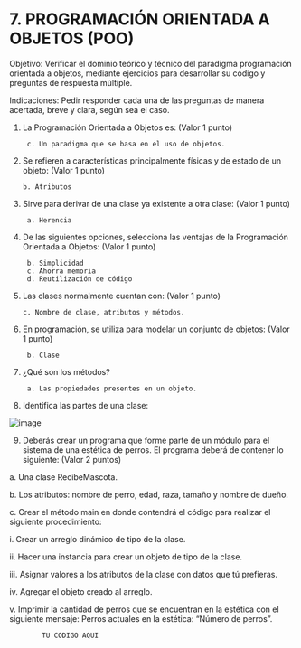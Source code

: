 # 7. PROGRAMACIÓN ORIENTADA A OBJETOS (POO)
Objetivo: Verificar el dominio teórico y técnico del paradigma programación orientada a
objetos, mediante ejercicios para desarrollar su código y preguntas de respuesta
múltiple.

Indicaciones: Pedir responder cada una de las preguntas de manera acertada, breve y
clara, según sea el caso.

1. La Programación Orientada a Objetos es: (Valor 1 punto)

        c. Un paradigma que se basa en el uso de objetos.
      
2. Se refieren a características principalmente físicas y de estado de un objeto: (Valor 1 punto)

       b. Atributos
       
3. Sirve para derivar de una clase ya existente a otra clase: (Valor 1 punto)

        a. Herencia
                
4. De las siguientes opciones, selecciona las ventajas de la Programación Orientada a Objetos: (Valor 1 punto)

        b. Simplicidad
        c. Ahorra memoria
        d. Reutilización de código
        
5. Las clases normalmente cuentan con: (Valor 1 punto)

       c. Nombre de clase, atributos y métodos.
        
6. En programación, se utiliza para modelar un conjunto de objetos: (Valor 1 punto)

        b. Clase
          
7. ¿Qué son los métodos?

        a. Las propiedades presentes en un objeto.
        
8. Identifica las partes de una clase:

![image](https://user-images.githubusercontent.com/102439883/187043010-c909ef8e-7e49-45e0-9fe1-02048fb737af.png)

9. Deberás crear un programa que forme parte de un módulo para el sistema de una
estética de perros. El programa deberá de contener lo siguiente: (Valor 2 puntos)

a. Una clase RecibeMascota.

b. Los atributos: nombre de perro, edad, raza, tamaño y nombre de dueño.

c. Crear el método main en donde contendrá el código para realizar el
siguiente procedimiento:

  i. Crear un arreglo dinámico de tipo de la clase.
  
  ii. Hacer una instancia para crear un objeto de tipo de la clase.
  
  iii. Asignar valores a los atributos de la clase con datos que tú prefieras.
  
  iv. Agregar el objeto creado al arreglo.
  
  v. Imprimir la cantidad de perros que se encuentran en la estética con el
  siguiente mensaje: Perros actuales en la estética: “Número de
  perros”.

            TU CODIGO AQUI
